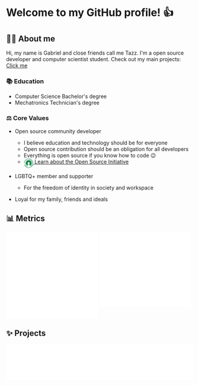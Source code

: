 <h1>Welcome to my GitHub profile! 👍</h1>

<h2>👨🏻 About me</h2>

Hi, my name is Gabriel and close friends call me Tazz.
I'm a open source developer and computer scientist student.
Check out my main projects: [Click me](#-projects)

<h3>📚 Education</h3>

- Computer Science Bachelor's degree
- Mechatronics Technician's degree

<h3>⚖️ Core Values</h3>

- Open source community developer
  - I believe education and technology should be for everyone
  - Open source contribution should be an obligation for all developers
  - Everything is open source if you know how to code 😉
  - <a href="https://opensource.org/"><img src="./open-source-icon.png" alt="Open Source Initiative" width="25" height="25" align="top"> Learn about the Open Source Initiative</a>

- LGBTQ+ member and supporter
  - For the freedom of identity in society and workspace

- Loyal for my family, friends and ideals 

<h2>📊 Metrics</h2>

<picture>
  <source media="(max-width: 730px)" srcset="metrics.base.svg" alt="GitHub base stats" type="image/svg+xml" width=100%>
  <img src="metrics.base.svg" alt="GitHub base stats" type="image/svg+xml" align ="top" width=49%>
</picture>

<picture>
  <source media="(max-width: 730px)" srcset="metrics.languages.svg" alt="GitHub languages stats" type="image/svg+xml" width=100%>
  <img src="metrics.languages.svg" alt="GitHub languages stats" type="image/svg+xml" align ="top" width=49%>
</picture>
<h2>✨ Projects</h2>
<!-- 
<table>
  <thead></thead>
    <tr>
      <th>Project Name</th>
      <th>Description</th>
    </tr>
  </thead>
  <tbody>
    <tr>
      <td>
        <a href="https://github.com/GTazz/Job-Fit-Resume?tab=readme-ov-file#job-fit-resume">
          Job Fit Resume
        </a>
      </td>
      <td>
        ...
      </td>
    </tr>

  </tbody>
</table>

<h3>Repositories</h3> -->

<a href="https://github.com/GTazz?tab=repositories&q=&type=&language=&sort=">
  <picture>
    <source media="(max-width: 730px)" srcset="metrics.projects.mobile.svg" alt="GitHub languages stats" type="image/svg+xml">
    <img src="metrics.projects.desktop.svg" alt="GitHub languages stats" type="image/svg+xml" align ="top">
  </picture>
</a>
